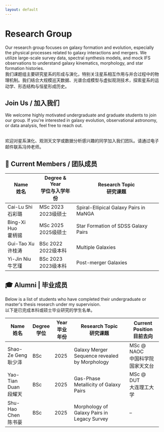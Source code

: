 ```yaml
---
layout: default
---
```


# Research Group

Our research group focuses on galaxy formation and evolution, especially the physical processes related to galaxy interactions and mergers. We utilize large-scale survey data, spectral synthesis models, and mock IFS observations to understand galaxy kinematics, morphology, and star formation histories.
<br> 我们课题组主要研究星系的形成与演化，特别关注星系相互作用与并合过程中的物理机制。我们结合大规模巡天数据、光谱合成模型与虚拟观测技术，探索星系的运动学、形态结构与恒星形成历史。

## Join Us / 加入我们

We welcome highly motivated undergraduate and graduate students to join our group. If you're interested in galaxy evolution, observational astronomy, or data analysis, feel free to reach out.

<br> 欢迎对星系演化、观测天文学或数据分析感兴趣的同学加入我们团队。请通过电子邮件联系冯帅老师。


## 👥 Current Members / 团队成员

| Name <br> 姓名 | Degree & Year <br> 学位与入学年份 | Research Topic <br> 研究课题 |
|----------------|-------------------------------|-----------------------------|
Cai-Lu Shi <br> 石彩璐 | MSc 2023 <br> 2023级硕士 | Spiral-Ellipical Galaxy Pairs in MaNGA
Bing-Xi Huo <br> 霍柄锡 | MSc 2025 <br> 2025级硕士 | Star Formation of SDSS Galaxy Pairs
Gui-Tao Xu <br> 许桂涛 | BSc 2022 <br> 2022级本科 | Multiple Galaxies
Yi-Jin Niu <br> 牛艺瑾 | BSc 2023 <br> 2023级本科 | Post-merger Galaxies

## 🎓 Alumni | 毕业成员

Below is a list of students who have completed their undergraduate or master's thesis research under my supervision.  
以下是已完成本科或硕士毕业研究的学生名单。

| Name <br> 姓名 | Degree <br> 学位 | Year <br> 毕业年份 | Research Topic <br> 研究课题 | Current Position <br> 目前去向 |
|----------------|------------------|------------------------|-----------------------------|------------------------------|
| Shao-Ze Geng <br> 耿少泽 | BSc | 2025 | Galaxy Merger Sequence revealed by Morphology | MSc @ NAOC <br> 中国科学院国家天文台 |
| Yao-Tian Duan <br> 段耀天 | BSc | 2025 | Gas-Phase Metallicity of Galaxy Pairs | MSc @ DUT <br> 大连理工大学 |
| Shu-Hao Chen <br> 陈书豪 | BSc | 2025 | Morphology of Galaxy Pairs in Legacy Survey | – |